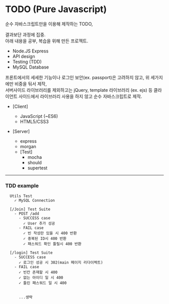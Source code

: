 # TODO (Pure Javascript)

순수 자바스크립트만을 이용해 제작하는 TODO,

결과보단 과정에 집중.  
아래 내용을 공부, 복습을 위해 만든 프로젝트.

- Node.JS Express
- API design
- Testing (TDD)
- MySQL Database

프론트에서의 세세한 기능이나 로그인 보안(ex. passport)은 고려하지 않고, 위 세가지에만 비중을 둬서 제작,  
서버사이드 라이브러리를 제외하고는 jQuery, template 라이브러리 (ex. ejs) 등 클라이언트 사이드에서 라이브러리 사용을 하지 않고 순수 자바스크립트로 제작.

- [Client]
  - JavaScript (~ES6)
  - HTML5/CSS3

- [Server]
  - express
  - morgan
  - [Test]
    - mocha
    - should
    - supertest

---

### TDD example

```
  Utils Test
    ✓ MySQL Connection

  [/Join] Test Suite
    - POST /add
      - SUCCESS case
        ✓ User 추가 성공
      - FAIL case
        ✓ 빈 작성란 있을 시 400 반환
        ✓ 중복된 ID시 400 반환
        ✓ 패스워드 확인 틀릴시 400 반환

  [/login] Test Suite
    - SUCCESS case
      ✓ 로그인 성공 시 302(main 페이지 리다이렉트)
    - FAIL case
      ✓ 빈칸 존재할 시 400
      ✓ 없는 아이디 일 시 400
      ✓ 틀린 패스워드 일 시 400


      ...생략
```

